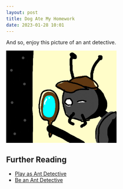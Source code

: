 ```yaml
---
layout: post
title: Dog Ate My Homework
date: 2023-01-28 10:01
---
```


And so, enjoy this picture of an ant detective.

[![Ant Detective](/assets/images/uploads/drawception-ant-detective.png)](https://drawception.com/game/MjnO9QpSAT/detective-bug/)

## Further Reading

- [Play as Ant Detective](https://ldjam.com/events/ludum-dare/38/ant-detective)
- [Be an Ant Detective](https://ant-pests.extension.org/activity-be-an-ant-detective/)
